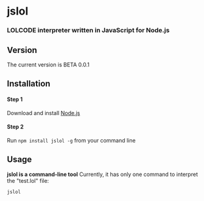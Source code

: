 # jslol
### LOLCODE interpreter written in JavaScript for Node.js

## Version
The current version is BETA 0.0.1

## Installation
#### Step 1
Download and install [Node.js](https://nodejs.org)
#### Step 2
Run `npm install jslol -g` from your command line

## Usage
**jslol is a command-line tool**
Currently, it has only one command to interpret the "test.lol" file:

`jslol`
